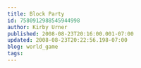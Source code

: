```yaml
---
title: Block Party
id: 7580912988545944998
author: Kirby Urner
published: 2008-08-23T20:16:00.001-07:00
updated: 2008-08-23T20:22:56.198-07:00
blog: world_game
tags: 
---
```


